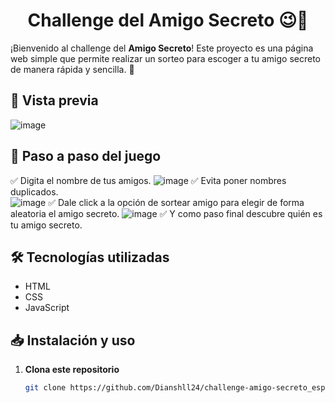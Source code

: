 <h1 align="center"> Challenge del Amigo Secreto 😉🎁 </h1>

¡Bienvenido al challenge del **Amigo Secreto**! Este proyecto es una página web simple que permite realizar un sorteo para escoger a tu amigo secreto de manera rápida y sencilla. 🎉

## 📸 Vista previa
![image](https://github.com/user-attachments/assets/6a39e736-ea1c-4511-9da2-befd420d6b58)

## 🚀 Paso a paso del juego
✅ Digita el nombre de tus amigos.
  ![image](https://github.com/user-attachments/assets/27f31dc1-9cfa-4dd8-8490-0b3b38f5415a)
✅ Evita poner nombres duplicados.  
  ![image](https://github.com/user-attachments/assets/a8f86f70-abb6-4776-9421-1669c4898595)
✅ Dale click a la opción de sortear amigo para elegir de forma aleatoria el amigo secreto.
  ![image](https://github.com/user-attachments/assets/765430e9-ad85-4be9-afa5-ff986aaea99a)
✅ Y como paso final descubre quién es tu amigo secreto.  

## 🛠️ Tecnologías utilizadas
- HTML  
- CSS
- JavaScript 

## 📥 Instalación y uso
1. **Clona este repositorio**  
   ```bash
   git clone https://github.com/Dianshll24/challenge-amigo-secreto_esp-main.git
